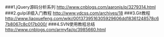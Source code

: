 ###1.jQuery源码分析系列
http://www.cnblogs.com/aaronjs/p/3279314.html
###2.gulp详细入门教程
http://www.ydcss.com/archives/18
###3.Git教程
http://www.liaoxuefeng.com/wiki/0013739516305929606dd18361248578c67b8067c8c017b000/
###4.SVN使用教程总结
http://www.cnblogs.com/armyfai/p/3985660.html
